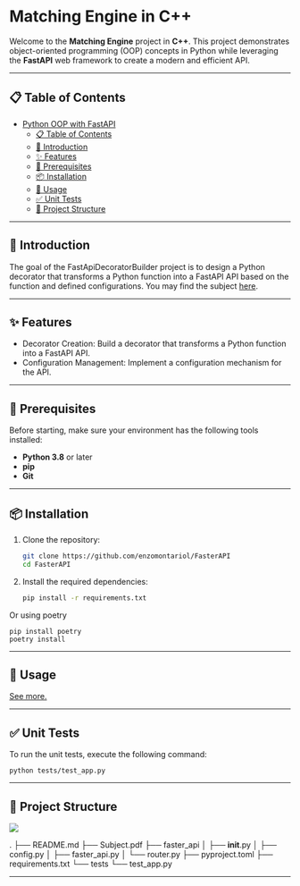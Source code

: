 # Matching Engine in C++

Welcome to the **Matching Engine** project in **C++**. This project demonstrates object-oriented programming (OOP) concepts in Python while leveraging the **FastAPI** web framework to create a modern and efficient API.

---

## 📋 Table of Contents

- [Python OOP with FastAPI](#python-oop-with-fastapi)
  - [📋 Table of Contents](#-table-of-contents)
  - [🌟 Introduction](#-introduction)
  - [✨ Features](#-features)
  - [🔧 Prerequisites](#-prerequisites)
  - [📦 Installation](#-installation)
  - [🚀 Usage](#-usage)
  - [✅ Unit Tests](#-unit-tests)
  - [📁 Project Structure](#-project-structure)
---

## 🌟 Introduction

The goal of the FastApiDecoratorBuilder project is to design a Python decorator that transforms a Python function into a FastAPI API based on the function and defined configurations.
You may find the subject [here](docs/Subject.pdf).

---

## ✨ Features

- Decorator Creation: Build a decorator that transforms a Python function into a FastAPI API.
- Configuration Management: Implement a configuration mechanism for the API.

---

## 🔧 Prerequisites

Before starting, make sure your environment has the following tools installed:

- **Python 3.8** or later
- **pip** 
- **Git** 

---

## 📦 Installation

1. Clone the repository:
   ```bash
   git clone https://github.com/enzomontariol/FasterAPI
   cd FasterAPI

2. Install the required dependencies:
    ```bash
    pip install -r requirements.txt
Or using poetry

    pip install poetry
    poetry install

---

## 🚀 Usage

[See more.](./docs/main.md)

---

## ✅ Unit Tests

To run the unit tests, execute the following command:

    python tests/test_app.py

---

## 📁 Project Structure

![](docs/file_tree.drawio.svg)

.
├── README.md
├── Subject.pdf
├── faster_api
│   ├── __init__.py
│   ├── config.py
│   ├── faster_api.py
│   └── router.py
├── pyproject.toml
├── requirements.txt
└── tests
    └── test_app.py

---






